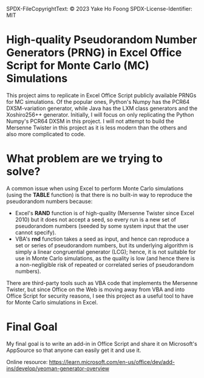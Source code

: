 SPDX-FileCopyrightText: © 2023 Yake Ho Foong
SPDX-License-Identifier: MIT

# High-quality Pseudorandom Number Generators (PRNG) in Excel Office Script for Monte Carlo (MC) Simulations
This project aims to replicate in Excel Office Script publicly available PRNGs for MC simulations. Of the popular ones, Python's Numpy has the PCR64 DXSM-variation generator, while Java has the LXM class generators and the Xoshiro256++ generator. Initially, I will focus on only replicating the Python Numpy's PCR64 DXSM in this project. I will not attempt to build the Mersenne Twister in this project as it is less modern than the others and also more complicated to code.

# What problem are we trying to solve?
A common issue when using Excel to perform Monte Carlo simulations (using the **TABLE** function) is that there is no built-in way to reproduce the pseudorandom numbers because:
* Excel's **RAND** function is of high-quality (Mersenne Twister since Excel 2010) but it does not accept a seed, so every run is a new set of pseudorandom numbers (seeded by some system input that the user cannot specify).
* VBA's **rnd** function takes a seed as input, and hence can reproduce a set or series of pseudorandom numbers, but its underlying algorithm is simply a linear congruential generator (LCG); hence, it is not suitable for use in Monte Carlo simulations, as the quality is low (and hence there is a non-negligible risk of repeated or correlated series of pseudorandom numbers).

There are third-party tools such as VBA code that implements the Mersenne Twister, but since Office on the Web is moving away from VBA and into Office Script for security reasons, I see this project as a useful tool to have for Monte Carlo simulations in Excel.

# Final Goal
My final goal is to write an add-in in Office Script and share it on Microsoft's AppSource so that anyone can easily get it and use it.

Online resource:
https://learn.microsoft.com/en-us/office/dev/add-ins/develop/yeoman-generator-overview